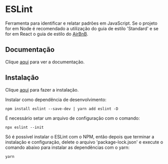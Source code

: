 # ESLint

Ferramenta para identificar e relatar padrões em JavaScript. Se o projeto for em Node é recomendado a utilização do guia de estilo 'Standard' e se for em React o guia de estilo do [AirBnB](https://www.npmjs.com/package/eslint-config-airbnb-base).

## Documentação

Clique [aqui](https://github.com/eslint/eslint) para ver a documentação.

## Instalação

Clique [aqui](https://www.npmjs.com/package/eslint) para fazer a instalação.

Instalar como dependência de desenvolvimento:

```
npm install eslint --save-dev | yarn add eslint -D
```

É necessário setar um arquivo de configuração com o comando:

```
npx eslint --init
```

Só é possível instalar o ESLint com o NPM, então depois que terminar a instalação e configuração, delete o arquivo 'package-lock.json' e execute o comando abaixo para instalar as dependências com o yarn:

```
yarn
```
